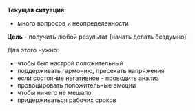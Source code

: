 **Текущая ситуация:**

- много вопросов и неопределенности

**Цель** - получить любой результат (начать делать бездумно).

Для этого нужно:

- чтобы был настрой положительный
 - поддерживать гармонию, пресекать напряжения 
 - если состояние негативное - проводить анализ
 - провоцировать положительные эмоции
- чтобы ничего не мешало
 - придерживаться рабочих сроков